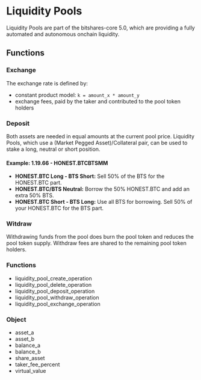 # Liquidity Pools
Liquidity Pools are part of the bitshares-core 5.0, which are providing a fully automated and autonomous onchain liquidity.

## Functions

### Exchange
The exchange rate is defined by: 
- constant product model: `k = amount_x * amount_y` 
- exchange fees, paid by the taker and contributed to the pool token holders

### Deposit
Both assets are needed in equal amounts at the current pool price. 
Liquidity Pools, which use a (Market Pegged Asset)/Collateral pair, can be used to stake a long, neutral or short position.

#### Example: 1.19.66 - HONEST.BTCBTSMM
- **HONEST.BTC Long - BTS Short:** Sell 50% of the BTS for the HONEST.BTC part.
- **HONEST.BTC\/BTS Neutral:** Borrow the 50% HONEST.BTC and add an extra 50% BTS.
- **HONEST.BTC Short - BTS Long:** Use all BTS for borrowing. Sell 50% of your HONEST.BTC for the BTS part.

### Witdraw
Withdrawing funds from the pool does burn the pool token and reduces the pool token supply. Withdraw fees are shared to the remaining pool token holders.


### Functions
 - liquidity_pool_create_operation
 - liquidity_pool_delete_operation
 - liquidity_pool_deposit_operation
 - liquidity_pool_withdraw_operation
 - liquidity_pool_exchange_operation
 
 ### Object
 - asset_a
 - asset_b
 - balance_a
 - balance_b
 - share_asset
 - taker_fee_percent
 - virtual_value
